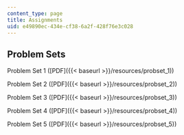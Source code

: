 ```yaml
---
content_type: page
title: Assignments
uid: e49890ec-434e-cf38-6a2f-428f76e3c028
---
```


Problem Sets
------------

Problem Set 1 ([PDF]({{< baseurl >}}/resources/probset_1))

Problem Set 2 ([PDF]({{< baseurl >}}/resources/probset_2))

Problem Set 3 ([PDF]({{< baseurl >}}/resources/probset_3))

Problem Set 4 ([PDF]({{< baseurl >}}/resources/probset_4))

Problem Set 5 ([PDF]({{< baseurl >}}/resources/probset_5))